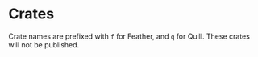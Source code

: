 # Crates
Crate names are prefixed with `f` for Feather, and `q` for Quill.
These crates will not be published.
